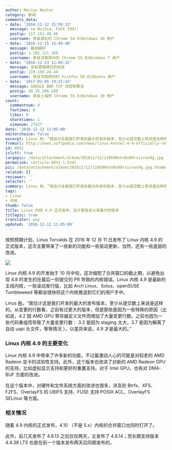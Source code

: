 ```yaml
---
author: Marius Nestor
category: 新闻
comments_data:
- date: '2016-12-12 15:59:33'
  message: so Nvidia, FUCK YOU!!
  postip: 117.151.49.46
  username: 来自湖北的 Chrome 54.0|Windows 10 用户
- date: '2016-12-15 15:49:48'
  message: 越来越好
  postip: 1.192.121.169
  username: 来自河南郑州的 Chrome 55.0|Windows 7 用户
- date: '2016-12-23 12:09:32'
  message: 没有里程碑式的改变
  postip: 219.156.24.44
  username: 来自河南郑州的 Firefox 50.0|Ubuntu 用户
- date: '2017-01-05 19:21:43'
  message: GOOGLE BBR TCP 流控制算法
  postip: 58.35.206.249
  username: 来自上海的 Chrome 55.0|Windows 10 用户
count:
  commentnum: 4
  favtimes: 0
  likes: 0
  sharetimes: 1
  viewnum: 27427
date: '2016-12-12 11:05:00'
editorchoice: false
excerpt: Linus 称，“我估计这是我们开发的最大的发布版本，至少从提交数上来说是这样的。”
fromurl: http://news.softpedia.com/news/linux-kernel-4-9-officially-released-with-support-for-amd-radeon-si-gcn-1-0-gpus-510879.shtml
id: 8031
islctt: true
largepic: /data/attachment/album/201612/12/110509ntn0x09rxisrws9g.jpg
permalink: /article-8031-1.html
pic: /data/attachment/album/201612/12/110509ntn0x09rxisrws9g.jpg.thumb.jpg
related: []
reviewer: ''
selector: ''
summary: Linus 称，“我估计这是我们开发的最大的发布版本，至少从提交数上来说是这样的。”
tags:
- Linux
- 内核
thumb: false
title: Linux 内核 4.9 正式发布，这才是有史以来最大的版本
titlepic: true
translator: wxy
updated: '2016-12-12 11:05:00'
---
```


按照预期计划，Linus Torvalds 在 2016 年 12 月 11 日发布了 Linux 内核 4.9 的正式版本，这次主要带来了一些新的功能和一些驱动更新，当然，还有一些底层的改进。


![](/data/attachment/album/201612/12/110509ntn0x09rxisrws9g.jpg)


Linux 内核 4.9 的开发始于 10 月中旬，这次缩短了合并窗口的截止期，以避免出现 4.8 时发生的在最后一刻提交的 PR 导致的内核错误。Linux 内核 4.9 是最新的主线内核，一些滚动发行版，比如 Arch Linux、Solus、openSUSE Tumbleweed 等都会很快将这个内核推送到它们的用户手中。


Linus [称](http://lkml.iu.edu/hypermail/linux/kernel/1612.1/01831.html)，“我估计这是我们开发的最大的发布版本，至少从提交数上来说是这样的。从变更的行数看，之前有过更大的版本，但是那些是因为一些特殊的原因（比如说，4.2 因 AMD GPU 寄存器定义文件而增加了大量变更行数。之前也因为一些代码重组而导致了大量变更行数： 3.2 是因为 staging 太大，3.7 是因为解离了自动 uapi 头文件，等等情况 ）。以差异来说，4.9 才是最大的。”


### Linux 内核 4.9 的主要变化


Linux 内核 4.9 中带来了许多新的功能，不过最激动人心的可能是对较老的 AMD Radeon 显卡的试验性支持。此外，这个版本也改进了对新的 AMD Radeon GPU 的支持，比如虚拟显示支持和更好的重置支持。对于 Intel GPU，也有对 DMA-BUF 方面的改进。


在这个版本中，对硬件和文件系统方面的改进也很多，涉及到 Btrfs、XFS、F2FS、OverlayFS 的 UBIFS 支持、FUSE 支持 POSIX ACL、OverlayFS SELinux 等方面。


### 相关情况


随着 4.9 内核的正式发布，4.10 （不是 5.x）内核的合并窗口也同时打开了。


此外，前几天发布了 4.8.13 之后仅仅两天，又发布了 4.8.14；而长期支持版本 4.4.38 LTS 也是在前一个版本发布两天后同期发布的。